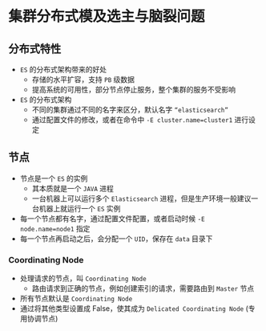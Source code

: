 # 集群分布式模及选主与脑裂问题

## 分布式特性

- `ES` 的分布式架构带来的好处
  - 存储的水平扩容，支持 `PB` 级数据
  - 提高系统的可用性，部分节点停止服务，整个集群的服务不受影响
- `ES` 的分布式架构
  - 不同的集群通过不同的名字来区分，默认名字 `“elasticsearch”`
  - 通过配置文件的修改，或者在命令中 `-E cluster.name=cluster1` 进行设定

## 节点

- 节点是一个 `ES` 的实例
  - 其本质就是一个 `JAVA` 进程
  - 一台机器上可以运行多个 `Elasticsearch` 进程，但是生产环境一般建议一台机器上就运行一个 `ES` 实例
- 每一个节点都有名字，通过配置文件配置，或者启动时候 `-E node.name=node1` 指定
- 每一个节点再启动之后，会分配一个 `UID`，保存在 `data` 目录下

### Coordinating Node

- 处理请求的节点，叫 `Coordinating Node`
  - 路由请求到正确的节点，例如创建索引的请求，需要路由到 `Master` 节点
- 所有节点默认是 `Coordinating Node`
- 通过将其他类型设置成 False，使其成为 `Delicated Coordinating Node` (专用协调节点)

